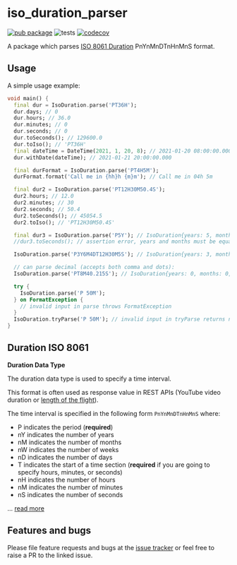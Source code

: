 # iso_duration_parser

[![pub package](https://img.shields.io/pub/v/iso_duration_parser.svg)](https://pub.dev/packages/iso_duration_parser) 
![tests](https://github.com/mzdm/iso_duration_parser/actions/workflows/main.yml/badge.svg)
[![codecov](https://codecov.io/gh/mzdm/iso_duration_parser/branch/master/graph/badge.svg)](https://codecov.io/gh/mzdm/iso_duration_parser)

A package which parses [ISO 8061 Duration](https://en.wikipedia.org/wiki/ISO_8601#Durations) PnYnMnDTnHnMnS format.

## Usage

A simple usage example:

```dart
void main() {
  final dur = IsoDuration.parse('PT36H');
  dur.days; // 0
  dur.hours; // 36.0
  dur.minutes; // 0
  dur.seconds; // 0
  dur.toSeconds(); // 129600.0
  dur.toIso(); // 'PT36H'
  final dateTime = DateTime(2021, 1, 20, 8); // 2021-01-20 08:00:00.000
  dur.withDate(dateTime); // 2021-01-21 20:00:00.000

  final durFormat = IsoDuration.parse('PT4H5M');
  durFormat.format('Call me in {hh}h {m}m'); // Call me in 04h 5m

  final dur2 = IsoDuration.parse('PT12H30M50.4S');
  dur2.hours; // 12.0
  dur2.minutes; // 30
  dur2.seconds; // 50.4
  dur2.toSeconds(); // 45054.5
  dur2.toIso(); // 'PT12H30M50.4S'

  final dur3 = IsoDuration.parse('P5Y'); // IsoDuration{years: 5, months: 0, weeks: 0, days: 0, hours: 0, minutes: 0, seconds: 0};
  //dur3.toSeconds(); // assertion error, years and months must be equal to 0

  IsoDuration.parse('P3Y6M4DT12H30M5S'); // IsoDuration{years: 3, months: 6, weeks: 0, days: 4, hours: 12, minutes: 30, seconds: 5};

  // can parse decimal (accepts both comma and dots):
  IsoDuration.parse('PT8M40.215S'); // IsoDuration{years: 0, months: 0, weeks: 0, days: 0, hours: 0, minutes: 8, seconds: 40.215};

  try {
    IsoDuration.parse('P 50M');
  } on FormatException {
    // invalid input in parse throws FormatException
  }
  IsoDuration.tryParse('P 50M'); // invalid input in tryParse returns null
}
```

## Duration ISO 8061

**Duration Data Type**

The duration data type is used to specify a time interval.

This format is often used as response value in REST APIs (YouTube video duration or [length of the flight](https://developers.amadeus.com/self-service/category/air/api-doc/flight-offers-search/api-reference)).

The time interval is specified in the following form `PnYnMnDTnHnMnS` where:</br>
- P indicates the period (**required**)</br>
- nY indicates the number of years</br>
- nM indicates the number of months</br>
- nW indicates the number of weeks</br>
- nD indicates the number of days</br>
- T indicates the start of a time section (**required** if you are going to specify hours, minutes, or seconds)</br>
- nH indicates the number of hours</br>
- nM indicates the number of minutes</br>
- nS indicates the number of seconds</br>

... [read more](https://www.w3schools.com/xml/schema_dtypes_date.asp)

## Features and bugs

Please file feature requests and bugs at the [issue tracker](https://github.com/mzdm/iso_duration_parser/issues) or feel free to raise a PR to the linked issue.
